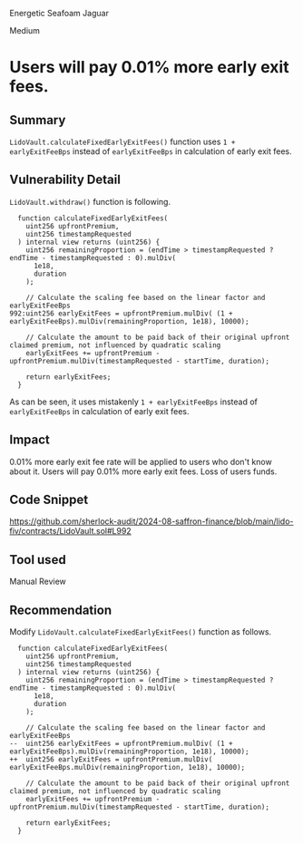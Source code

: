Energetic Seafoam Jaguar

Medium

# Users will pay 0.01% more early exit fees.

## Summary
`LidoVault.calculateFixedEarlyExitFees()` function uses `1 + earlyExitFeeBps` instead of `earlyExitFeeBps` in calculation of early exit fees.

## Vulnerability Detail
`LidoVault.withdraw()` function is following.
```solidity
  function calculateFixedEarlyExitFees(
    uint256 upfrontPremium,
    uint256 timestampRequested
  ) internal view returns (uint256) {
    uint256 remainingProportion = (endTime > timestampRequested ? endTime - timestampRequested : 0).mulDiv(
      1e18,
      duration
    );

    // Calculate the scaling fee based on the linear factor and earlyExitFeeBps
992:uint256 earlyExitFees = upfrontPremium.mulDiv( (1 + earlyExitFeeBps).mulDiv(remainingProportion, 1e18), 10000);

    // Calculate the amount to be paid back of their original upfront claimed premium, not influenced by quadratic scaling
    earlyExitFees += upfrontPremium - upfrontPremium.mulDiv(timestampRequested - startTime, duration);

    return earlyExitFees;
  }
```
As can be seen, it uses mistakenly `1 + earlyExitFeeBps` instead of `earlyExitFeeBps` in calculation of early exit fees.

## Impact
0.01% more early exit fee rate will be applied to users who don't know about it. Users will pay 0.01% more early exit fees. Loss of users funds.

## Code Snippet
https://github.com/sherlock-audit/2024-08-saffron-finance/blob/main/lido-fiv/contracts/LidoVault.sol#L992

## Tool used

Manual Review

## Recommendation
Modify `LidoVault.calculateFixedEarlyExitFees()` function as follows.
```solidity
  function calculateFixedEarlyExitFees(
    uint256 upfrontPremium,
    uint256 timestampRequested
  ) internal view returns (uint256) {
    uint256 remainingProportion = (endTime > timestampRequested ? endTime - timestampRequested : 0).mulDiv(
      1e18,
      duration
    );

    // Calculate the scaling fee based on the linear factor and earlyExitFeeBps
--  uint256 earlyExitFees = upfrontPremium.mulDiv( (1 + earlyExitFeeBps).mulDiv(remainingProportion, 1e18), 10000);
++  uint256 earlyExitFees = upfrontPremium.mulDiv( earlyExitFeeBps.mulDiv(remainingProportion, 1e18), 10000);

    // Calculate the amount to be paid back of their original upfront claimed premium, not influenced by quadratic scaling
    earlyExitFees += upfrontPremium - upfrontPremium.mulDiv(timestampRequested - startTime, duration);

    return earlyExitFees;
  }
```